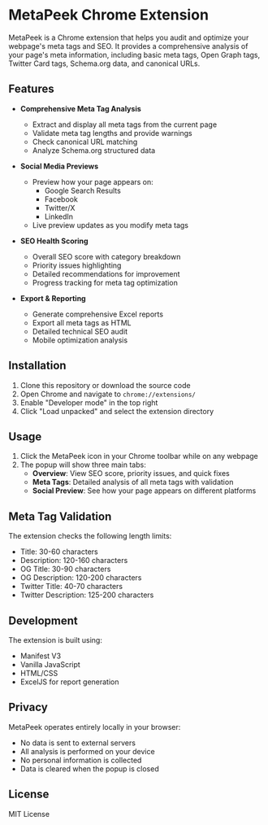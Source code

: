 # MetaPeek Chrome Extension

MetaPeek is a Chrome extension that helps you audit and optimize your webpage's meta tags and SEO. It provides a comprehensive analysis of your page's meta information, including basic meta tags, Open Graph tags, Twitter Card tags, Schema.org data, and canonical URLs.

## Features

- **Comprehensive Meta Tag Analysis**
  - Extract and display all meta tags from the current page
  - Validate meta tag lengths and provide warnings
  - Check canonical URL matching
  - Analyze Schema.org structured data

- **Social Media Previews**
  - Preview how your page appears on:
    - Google Search Results
    - Facebook
    - Twitter/X
    - LinkedIn
  - Live preview updates as you modify meta tags

- **SEO Health Scoring**
  - Overall SEO score with category breakdown
  - Priority issues highlighting
  - Detailed recommendations for improvement
  - Progress tracking for meta tag optimization

- **Export & Reporting**
  - Generate comprehensive Excel reports
  - Export all meta tags as HTML
  - Detailed technical SEO audit
  - Mobile optimization analysis

## Installation

1. Clone this repository or download the source code
2. Open Chrome and navigate to `chrome://extensions/`
3. Enable "Developer mode" in the top right
4. Click "Load unpacked" and select the extension directory

## Usage

1. Click the MetaPeek icon in your Chrome toolbar while on any webpage
2. The popup will show three main tabs:
   - **Overview**: View SEO score, priority issues, and quick fixes
   - **Meta Tags**: Detailed analysis of all meta tags with validation
   - **Social Preview**: See how your page appears on different platforms

## Meta Tag Validation

The extension checks the following length limits:
- Title: 30-60 characters
- Description: 120-160 characters
- OG Title: 30-90 characters
- OG Description: 120-200 characters
- Twitter Title: 40-70 characters
- Twitter Description: 125-200 characters

## Development

The extension is built using:
- Manifest V3
- Vanilla JavaScript
- HTML/CSS
- ExcelJS for report generation

## Privacy

MetaPeek operates entirely locally in your browser:
- No data is sent to external servers
- All analysis is performed on your device
- No personal information is collected
- Data is cleared when the popup is closed

## License

MIT License 